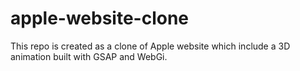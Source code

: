 # apple-website-clone
This repo is created as a clone of Apple website which include a 3D animation built with GSAP and WebGi.
